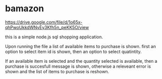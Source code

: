 # bamazon

https://drive.google.com/file/d/1o65x-qhPwoUkkdWNyEy3Kfh5n_peKK5O/view

this is a simple node.js sql shopping application. 

Upon running the file a list of available items to purchase is shown. first an option to select item id is shown, then an option to select quatintity.

If an available item is selected and the quantity selected is available, then a purchase is succesfull message is shown, otherwise a releveant error is shown and the list of items to purchase is reshown.

